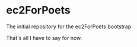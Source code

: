 # ec2ForPoets
The initial repository for the ec2ForPoets bootstrap

That's all I have to say for now.
